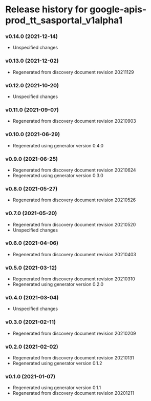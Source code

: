 # Release history for google-apis-prod_tt_sasportal_v1alpha1

### v0.14.0 (2021-12-14)

* Unspecified changes

### v0.13.0 (2021-12-02)

* Regenerated from discovery document revision 20211129

### v0.12.0 (2021-10-20)

* Unspecified changes

### v0.11.0 (2021-09-07)

* Regenerated from discovery document revision 20210903

### v0.10.0 (2021-06-29)

* Regenerated using generator version 0.4.0

### v0.9.0 (2021-06-25)

* Regenerated from discovery document revision 20210624
* Regenerated using generator version 0.3.0

### v0.8.0 (2021-05-27)

* Regenerated from discovery document revision 20210526

### v0.7.0 (2021-05-20)

* Regenerated from discovery document revision 20210520
* Unspecified changes

### v0.6.0 (2021-04-06)

* Regenerated from discovery document revision 20210403

### v0.5.0 (2021-03-12)

* Regenerated from discovery document revision 20210310
* Regenerated using generator version 0.2.0

### v0.4.0 (2021-03-04)

* Unspecified changes

### v0.3.0 (2021-02-11)

* Regenerated from discovery document revision 20210209

### v0.2.0 (2021-02-02)

* Regenerated from discovery document revision 20210131
* Regenerated using generator version 0.1.2

### v0.1.0 (2021-01-07)

* Regenerated using generator version 0.1.1
* Regenerated from discovery document revision 20201211

